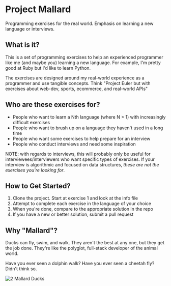 # Project Mallard

Programming exercises for the real world. Emphasis on learning a new language or interviews.

## What is it?

This is a set of programming exercises to help an experienced programmer like me (and maybe you) learning a new language. For example, I'm pretty good at Ruby but I'd like to learn Python.

The exercises are designed around my real-world experience as a programmer and use tangible concepts. Think "Project Euler but with exercises about web-dev, sports, ecommerce, and real-world APIs"

## Who are these exercises for?

* People who want to learn a Nth language (where N > 1) with increasingly difficult exercises
* People who want to brush up on a language they haven't used in a long time
* People who want some exercises to help prepare for an interview
* People who conduct interviews and need some inspiration

NOTE: with regards to interviews, this will probably only be useful for interviewees/interviewers who want specific types of exercises. If your interview is algorithmic and focused on data structures, _these are not the exercises you're looking for_.

## How to Get Started?

1. Clone the project. Start at exercise 1 and look at the info file
2. Attempt to complete each exercise in the language of your choice
3. When you're done, compare to the appropriate solution in the repo
4. If you have a new or better solution, submit a pull request

## Why "Mallard"?

Ducks can fly, swim, and walk. They aren't the best at any one, but they get the job done. They're like the polyglot, full-stack developer of the animal world.

Have you ever seen a dolphin walk? Have you ever seen a cheetah fly? Didn't think so. 

<img src="https://upload.wikimedia.org/wikipedia/commons/thumb/b/bf/Anas_platyrhynchos_male_female_quadrat.jpg/1920px-Anas_platyrhynchos_male_female_quadrat.jpg" alt="2 Mallard Ducks" style="max-width:100%;" />
